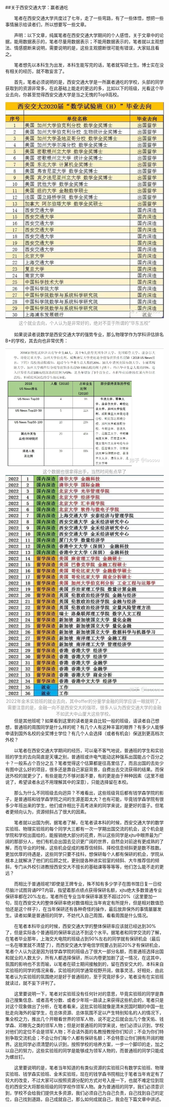 ##关于西安交通大学：赢者通吃

&emsp;&emsp;笔者在西安交通大学共度过了七年，走了一些弯路，有了一些体悟，想把一些事情展示给读者们，所以想要写一些文章。

&emsp;&emsp;声明：以下文章，纯属笔者在西安交通大学期间的个人感悟，关于文章中的论据，能用数据表示的，笔者尽量用数据表示；不能用数据表示的，笔者就以主观想法、情感臆断来说明，需要说明的是，这些主观臆断很可能有错误，大家姑且看之。

&emsp;&emsp;笔者想先以本科生为出发，本科生能写完的话，笔者就写硕士生。博士实在没有相关的经历，就不敢妄言了。

&emsp;&emsp;首先，笔者必须说明的是，西安交通大学是一所赢者通吃的学校，头部的同学获取到的资源非常多，在此基础上能走的更远的多，比如以下的班级，光看这个毕业去向，你甚至觉得西安交通大学是当之无愧的Top9高校。
<div align=center><img src="./assets/math.jpg"></div>
<div style="color:orange; solid #d9d9d9;
    text-align:center;
    color: #999;
    padding: 2px;"
    >这个就业去向，个人认为是非常好的，绝对不亚于所谓的“华东五校”
</div>

&emsp;&emsp;如果说读者说数学是西安交通大学的强势专业，那么物理学作为学科评估排名B+的学校，其去向也非常优秀：
<div align=center><img src="./assets/physics.jpg"></div>
<div style="color:orange; solid #d9d9d9;
    text-align:center;
    color: #999;
    padding: 2px;"
    >这个数据也很拿得出手，当然时间有点早了
</div>
<div align=center><img src="./assets/finance.jpg"></div>
    <div style="color:orange; solid #d9d9d9;
    text-align:center;
    color: #999;
    padding: 2px;"
    >2022年金禾实验班的就业去向，其中offer的分量学金融的同学应该一眼就明了，需要注意的是，金融一向不是西安交大的强项，很多人认为西安交通大学的金融不如武大中山厦大这些学校。
</div>
&emsp;&emsp;但是其他班呢？如果看到这里的读者是来自比较一般的班级，请读者自己想想，普通班的周围同学是什么样的呢？有几个人有这种丰富的眼界？有多少人能够申请到国外名校的全奖博士学位？有几个人会选择（或者有机会）保送到更高档次外校？

&emsp;&emsp;以笔者在西安交通大学期间的经历，可以毫不客气地说，普通班的学生和实验班的学生的去向简直是天壤之别，普通班或许电气能动这种强系出国能占个百分之十？一般系占个百分之五？笔者觉得这个估算都是往高里估了，而且出国的去处少有图中这么好的项目，很多还是靠自己家庭背景，自费出去交流获得的结果。而保送外校的就更少了，有些是能力不够对面不要，有的更是由于种种因素（这里不细说了，希望读者永远不用理解其中的深意），只能选择留在本校。

&emsp;&emsp;那么为什么不同班级去向迥异？不难看出，这些班级背后都有钱学森学院的影子，是普通班和钱学森学院之间的生源差距太大？也有可能，毕竟钱学森学院有很多少年班出来的学生，他们或许相比于高考进来的同学来说，是更好的苗子。但笔者更倾向认为，资源倾斜占了很大的因素。

&emsp;&emsp;笔者就以出国为例，据笔者了解，在笔者读本科的时候，西安交通大学的数学实验班、物理实验班的每个同学大三都有一次一学期出国交流的机会，这个机会是学院和学校出面给的，能报销绝大部分的花费，所以这些同学是xjtu中眼界最为广阔的那部分人，他们有机会出国去见识更广阔的世界，自然会对前途有更成熟的了解，而在毕业的时候，这些机会促成的推荐信倾斜、择校信息倾斜更是数不胜数。更加优厚的待遇是，这些同学只要不挂科，想保研每个人都有保研的机会，学院从根本上就解决了他们的后顾之忧，更别提各种进实验室的倾斜、大牛推荐信的倾斜，专门从外校引进教授西安交大不擅长的基础课等等等等，他们怎么能不走的更远？

&emsp;&emsp;而相比于普通班呢?即使是王牌专业，殊不知有多少学子在图书馆日复一日绞尽脑汁试图背诵PPT内容，指望着那点绩点获得保研名额，xjtu绝大多数普通专业保研率都在20%左右，笔者所在专业当年保研率甚至不超过20%（这里要加一句，现在西安交大的整体保研率绝对数值相比当年肯定有所提升，但是相对数值恐怕还是这个样子），在当年保研还有各种奇怪的操作，最后放弃保外的事情屡屡发生。读者如果是普通班的同学，不妨代入自己周围，看看周围是什么情况。

&emsp;&emsp;在笔者本科毕业的时候，西安交通大学的整体保研率应该就已经达到30%了，但是实际各个普通班的保研率远达不到这个水平。据笔者和同学交流的了解，在笔者毕业那年，上海交大电院的班级占到50%左右的同学就有保研机会（最后一名在哪里就不清楚了），而西安交通大学电信学院要占到前20%才有保研机会，笔者个人认为这是因为钱学森学院的班级占了很大一部分名额，而普通班选择出国和就业的人数太少，所有人都选择保研，所以内卷更加剧了这一情况，在这其中，氛围的影响也不言而喻，以笔者在硕士期间接触到的，留在西安交大的，本科来自实验班的同学的情况来看，实验班的同学通常视野开阔，做事灵活，好相处，由此笔者认为实验班的氛围绝对是好于普通班的，至于究竟好多少，笔者没有在实验班就读过，就不妄下评判了。

&emsp;&emsp;这里要说明一下，笔者对实验班没有任何针对的意思，毕竟实验班的同学是靠自己搜集信息、或者高考分数、或者少年班一路读上来获得这些机会的，笔者只是对这个现象做出了分析，在笔者看来，这批实验班就像是清末民国时期的中国一批批走向海外的留学生，在总体资源、总体氛围不足以产生特别知名的人的情况下，集全校之力，推出几个开眼看世界的领军人物，说不定之后就会出几个詹天佑、钱学森、邓稼先之类的领军人物；但是对普通班的同学来说，他们必须认识到，学校对他们的定位不会是领军人物；不会请外面的名教授教授你们知识；不会为你们特别争取交流机会；不会让你们每个人都有保研名额；不会特意让你们拥有开阔的眼界。这批同学必须清楚的认识到，按照学校的培养方案，一步一个脚印的走，加之以自己的努力，这些实验班的同学是能够成为领军人物的，而普通班的同学只能成为螺丝钉。

&emsp;&emsp;这里要说明的是，笔者当年知道的有类似资源的实验班只有数学实验班、物理实验班、钱学森实验班、金禾实验班，现在的钱学森书院相比于笔者当年肯定有了较大的改变，不过大家可以按照资源分配的方式对号入座一下，也就不难定位到现在的西安交大将那些班级的同学视作领军人物。身为普通班的同学，我们必须意识到，学校不会给我们提供太多资源，我们必须自己为自己负责，自己找到自己的定位，自己找到道路，自己成就自己，那么如何成就自己，我会在下篇文章中讲述。
